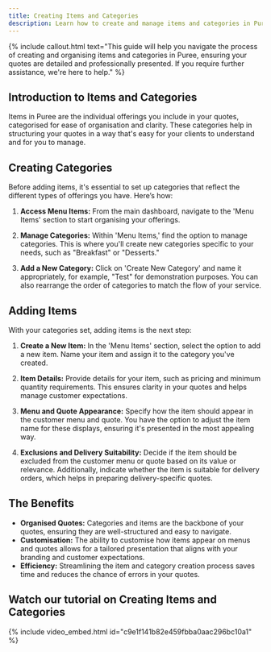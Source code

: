 ```yaml
---
title: Creating Items and Categories
description: Learn how to create and manage items and categories in Puree to enhance your catering quotes.
---
```


{% include callout.html text="This guide will help you navigate the process of creating and organising items and categories in Puree, ensuring your quotes are detailed and professionally presented. If you require further assistance, we're here to help." %}

## Introduction to Items and Categories

Items in Puree are the individual offerings you include in your quotes, categorised for ease of organisation and clarity. These categories help in structuring your quotes in a way that's easy for your clients to understand and for you to manage.

## Creating Categories

Before adding items, it's essential to set up categories that reflect the different types of offerings you have. Here’s how:

1. **Access Menu Items:** From the main dashboard, navigate to the 'Menu Items' section to start organising your offerings.

2. **Manage Categories:** Within 'Menu Items,' find the option to manage categories. This is where you'll create new categories specific to your needs, such as "Breakfast" or "Desserts."

3. **Add a New Category:** Click on 'Create New Category' and name it appropriately, for example, "Test" for demonstration purposes. You can also rearrange the order of categories to match the flow of your service.

## Adding Items

With your categories set, adding items is the next step:

1. **Create a New Item:** In the 'Menu Items' section, select the option to add a new item. Name your item and assign it to the category you've created.

2. **Item Details:** Provide details for your item, such as pricing and minimum quantity requirements. This ensures clarity in your quotes and helps manage customer expectations.

3. **Menu and Quote Appearance:** Specify how the item should appear in the customer menu and quote. You have the option to adjust the item name for these displays, ensuring it's presented in the most appealing way.

4. **Exclusions and Delivery Suitability:** Decide if the item should be excluded from the customer menu or quote based on its value or relevance. Additionally, indicate whether the item is suitable for delivery orders, which helps in preparing delivery-specific quotes.

## The Benefits

- **Organised Quotes:** Categories and items are the backbone of your quotes, ensuring they are well-structured and easy to navigate.
- **Customisation:** The ability to customise how items appear on menus and quotes allows for a tailored presentation that aligns with your branding and customer expectations.
- **Efficiency:** Streamlining the item and category creation process saves time and reduces the chance of errors in your quotes.

## Watch our tutorial on Creating Items and Categories  
<!-- Loom Video Below -->

{% include video_embed.html id="c9e1f141b82e459fbba0aac296bc10a1" %}


